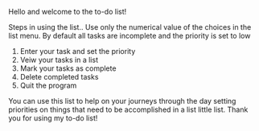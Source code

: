 Hello and welcome to the to-do list!

Steps in using the list..
Use only the numerical value of the choices in the list menu.
By default all tasks are incomplete and the priority is set to low



 1. Enter your task and set the priority
 2. Veiw your tasks in a list
 3. Mark your tasks as complete
 4. Delete completed tasks
 5. Quit the program


You can use this list to help on your journeys through the day
setting priorities on things that need to be accomplished in a list little list. 
Thank you for using my to-do list!